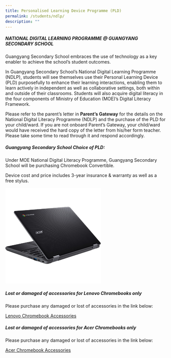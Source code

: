 ```yaml
---
title: Personalised Learning Device Programme (PLD)
permalink: /students/ndlp/
description: ""
---
```

##### **NATIONAL DIGITAL LEARNING PROGRAMME @ GUANGYANG SECONDARY SCHOOL**

Guangyang Secondary School embraces the use of technology as a key enabler to achieve the school’s student outcomes.

In Guangyang Secondary School’s National Digital Learning Programme (NDLP), students will see themselves use their Personal Learning Device (PLD) purposefully to enhance their learning interactions, enabling them to learn actively in independent as well as collaborative settings, both within and outside of their classrooms. Students will also acquire digital literacy in the four components of Ministry of Education (MOE)’s Digital Literacy Framework.

Please refer to the parent’s letter&nbsp;in&nbsp;**Parent’s Gateway**&nbsp;for the details on the National Digital Literacy Programme (NDLP) and the purchase of the PLD for your child/ward. If you are not onboard Parent’s Gateway, your child/ward would have received the hard copy of the letter from his/her form teacher. Please take some time to read through it and respond accordingly.

##### **Guangyang Secondary School Choice of PLD:**

Under MOE National Digital Literacy Programme, Guangyang Secondary School will be purchasing Chromebook Convertible.

Device cost and price includes 3-year insurance &amp; warranty as well as a free stylus.

<img src="/images/Student%20Advocate/Acer%20T733.jpg" style="width:300px;">

##### Lost or damaged of accessories for Lenovo Chromebooks only

Please purchase any damaged or lost of accessories in the link below:

[Lenovo Chromebook Accessories](https://www.asiapac.com.sg/pld-lenovo/account/login)

##### Lost or damaged of accessories for Acer Chromebooks only

Please purchase any damaged or lost of accessories in the link below:

[Acer Chromebook Accessories](https://secured.acer.com.sg/pld)